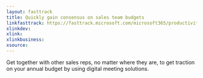 ```yaml
---
layout: fasttrack
title: Quickly gain consensus on sales team budgets
linkfasttrack: https://fasttrack.microsoft.com/microsoft365/productivitylibrary/Quickly-gain-consensus-on-sales-team-budgets 
xlinkdev: 
xlink: 
xlinkbusiness: 
xsource: 
---
```

Get together with other sales reps, no matter where they are, to get traction on your annual budget by using digital meeting solutions.